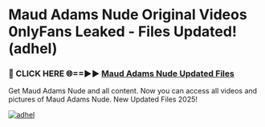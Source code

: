 # Maud Adams Nude Original Videos 0nlyFans Leaked - Files Updated! (adhel)

<h3>🔴 CLICK HERE 🌐==►► <a href="https://tinyurl.com/4mcuefdz" rel="nofollow">Maud Adams Nude Updated Files</a></h3>

Get Maud Adams Nude and all content. Now you can access all videos and pictures of Maud Adams Nude. New Updated Files 2025!

[![adhel](https://i.imgur.com/StAQSOY.gif)](https://tinyurl.com/4mcuefdz)
